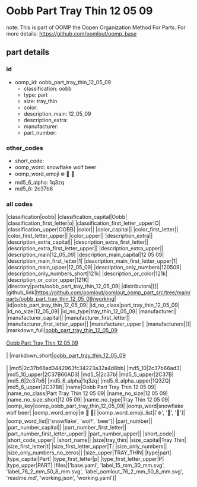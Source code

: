 # Oobb Part Tray Thin 12 05 09  

note: This is part of OOMP the Oopen Organization Method For Parts. For more details: https://github.com/oomlout/oomp_base

##  part details





### id
* oomp_id: oobb_part_tray_thin_12_05_09
  * classification: oobb
  * type: part
  * size: tray_thin
  * color: 
  * description_main: 12_05_09
  * description_extra: 
  * manufacturer: 
  * part_number: 

### other_codes
* short_code: 
* oomp_word: snowflake wolf beer
* oomp_word_emoji :snowflake: :wolf: :beer:
* md5_6_alpha: 1q3zq
* md5_6: 2c37b6

### all codes 
|classification|oobb|
|classification_capital|Oobb|
|classification_first_letter|o|
|classification_first_letter_upper|O|
|classification_upper|OOBB|
|color||
|color_capital||
|color_first_letter||
|color_first_letter_upper||
|color_upper||
|description_extra||
|description_extra_capital||
|description_extra_first_letter||
|description_extra_first_letter_upper||
|description_extra_upper||
|description_main|12_05_09|
|description_main_capital|12 05 09|
|description_main_first_letter|1|
|description_main_first_letter_upper|1|
|description_main_upper|12_05_09|
|description_only_numbers|120509|
|description_only_numbers_short|121k|
|description_or_color|121k|
|description_or_color_upper|121K|
|directory|parts/oobb_part_tray_thin_12_05_09|
|distributors|[]|
|github_link|https://github.com/oomlout/oomlout_oomp_part_src/tree/main/parts/oobb_part_tray_thin_12_05_09/working|
|id|oobb_part_tray_thin_12_05_09|
|id_no_class|part_tray_thin_12_05_09|
|id_no_size|12_05_09|
|id_no_type|tray_thin_12_05_09|
|manufacturer||
|manufacturer_capital||
|manufacturer_first_letter||
|manufacturer_first_letter_upper||
|manufacturer_upper||
|manufacturers|[]|
|markdown_full|[oobb_part_tray_thin_12_05_09](https://github.com/oomlout/oomlout_oomp_part_src/tree/main/parts/oobb_part_tray_thin_12_05_09/working)<br>[](https://github.com/oomlout/oomlout_oomp_part_src/tree/main/parts/oobb_part_tray_thin_12_05_09/working)<br>[Oobb Part Tray Thin 12 05 09](https://github.com/oomlout/oomlout_oomp_part_src/tree/main/parts/oobb_part_tray_thin_12_05_09/working)<br><br>|
|markdown_short|[oobb_part_tray_thin_12_05_09](https://github.com/oomlout/oomlout_oomp_part_src/tree/main/parts/oobb_part_tray_thin_12_05_09/working)<br><br>|
|md5|2c37b66ad3442963fc34223a32a4d8bb|
|md5_10|2c37b66ad3|
|md5_10_upper|2C37B66AD3|
|md5_5|2c37b|
|md5_5_upper|2C37B|
|md5_6|2c37b6|
|md5_6_alpha|1q3zq|
|md5_6_alpha_upper|1Q3ZQ|
|md5_6_upper|2C37B6|
|name|Oobb Part Tray Thin 12 05 09|
|name_no_class|Part Tray Thin 12 05 09|
|name_no_size|12 05 09|
|name_no_size_short|12 05 09|
|name_no_type|Tray Thin 12 05 09|
|oomp_key|oomp_oobb_part_tray_thin_12_05_09|
|oomp_word|snowflake wolf beer|
|oomp_word_emoji|:snowflake: :wolf: :beer:|
|oomp_word_emoji_list|[':snowflake:', ':wolf:', ':beer:']|
|oomp_word_list|['snowflake', 'wolf', 'beer']|
|part_number||
|part_number_capital||
|part_number_first_letter||
|part_number_first_letter_upper||
|part_number_upper||
|short_code||
|short_code_upper||
|short_name||
|size|tray_thin|
|size_capital|Tray Thin|
|size_first_letter|t|
|size_first_letter_upper|T|
|size_only_numbers||
|size_only_numbers_no_zeros||
|size_upper|TRAY_THIN|
|type|part|
|type_capital|Part|
|type_first_letter|p|
|type_first_letter_upper|P|
|type_upper|PART|
|files|['base.yaml', 'label_15_mm_30_mm.svg', 'label_76_2_mm_50_8_mm.svg', 'label_oomlout_76_2_mm_50_8_mm.svg', 'readme.md', 'working.json', 'working.yaml']|
